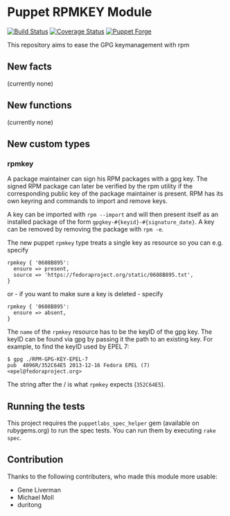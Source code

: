 Puppet RPMKEY Module
====================

[![Build Status](https://travis-ci.org/stschulte/puppet-rpmkey.png?branch=master)](https://travis-ci.org/stschulte/puppet-rpmkey)
[![Coverage Status](https://coveralls.io/repos/stschulte/puppet-rpmkey/badge.svg)](https://coveralls.io/r/stschulte/puppet-rpmkey)
[![Puppet Forge](https://img.shields.io/puppetforge/v/stschulte/rpmkey.svg)](https://forge.puppetlabs.com/stschulte/rpmkey)

This repository aims to ease the GPG keymanagement with rpm

New facts
---------
(currently none)

New functions
-------------
(currently none)

New custom types
----------------

### rpmkey

A package maintainer can sign his RPM packages with a gpg key. The signed RPM package can later be
verified by the rpm utility if the corresponding public key of the package maintainer is present.
RPM has its own keyring and commands to import and remove keys.

A key can be imported with `rpm --import` and will then present itself as an installed package of the form
`gpgkey-#{keyid}-#{signature_date}`. A key can be removed by removing the package with `rpm -e`.

The new puppet `rpmkey` type treats a single key as resource so you can e.g. specify

    rpmkey { '0608B895':
      ensure => present,
      source => 'https://fedoraproject.org/static/0608B895.txt',
    }

or - if you want to make sure a key is deleted - specify

    rpmkey { '0608B895':
      ensure => absent,
    }

The `name` of the `rpmkey` resource has to be the keyID of the gpg key.
The keyID can be found via gpg by passing it the path to an existing key.
For example, to find the keyID used by EPEL 7:

    $ gpg ./RPM-GPG-KEY-EPEL-7
    pub  4096R/352C64E5 2013-12-16 Fedora EPEL (7) <epel@fedoraproject.org>

The string after the / is what `rpmkey` expects (`352C64E5`).

Running the tests
-----------------

This project requires the `puppetlabs_spec_helper` gem (available on rubygems.org)
to run the spec tests. You can run them by executing `rake spec`.

Contribution
------------

Thanks to the following contributers, who made this module more usable:

* Gene Liverman
* Michael Moll
* duritong

